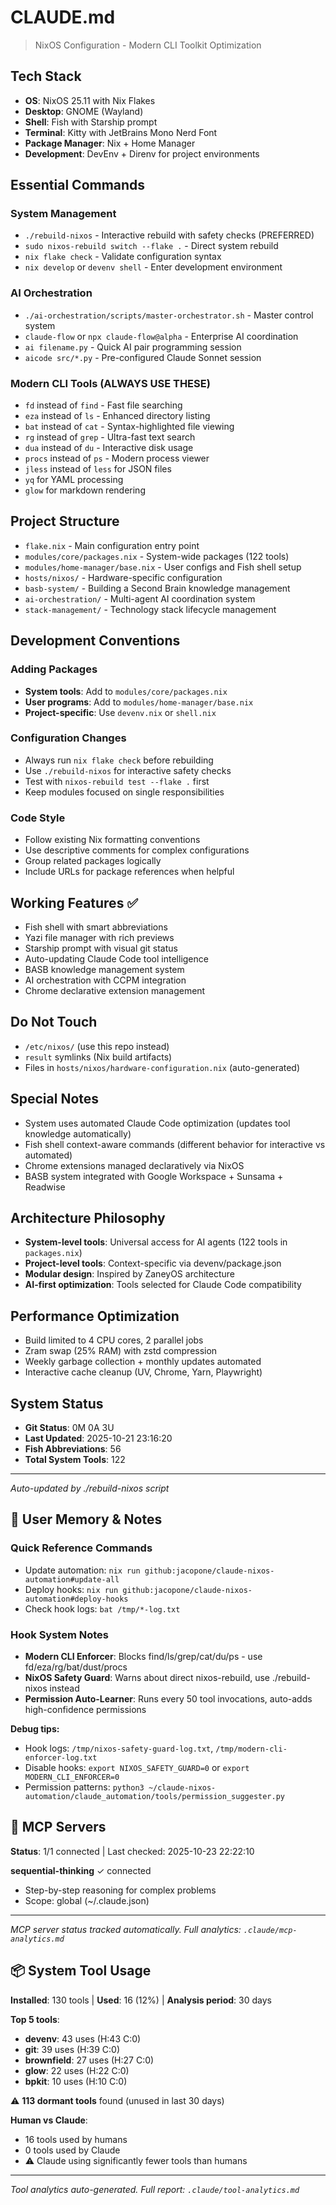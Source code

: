 # CLAUDE.md

> NixOS Configuration - Modern CLI Toolkit Optimization

## Tech Stack
- **OS**: NixOS 25.11 with Nix Flakes
- **Desktop**: GNOME (Wayland)
- **Shell**: Fish with Starship prompt
- **Terminal**: Kitty with JetBrains Mono Nerd Font
- **Package Manager**: Nix + Home Manager
- **Development**: DevEnv + Direnv for project environments

## Essential Commands

### System Management
- `./rebuild-nixos` - Interactive rebuild with safety checks (PREFERRED)
- `sudo nixos-rebuild switch --flake .` - Direct system rebuild
- `nix flake check` - Validate configuration syntax
- `nix develop` or `devenv shell` - Enter development environment

### AI Orchestration
- `./ai-orchestration/scripts/master-orchestrator.sh` - Master control system
- `claude-flow` or `npx claude-flow@alpha` - Enterprise AI coordination
- `ai filename.py` - Quick AI pair programming session
- `aicode src/*.py` - Pre-configured Claude Sonnet session

### Modern CLI Tools (ALWAYS USE THESE)
- `fd` instead of `find` - Fast file searching
- `eza` instead of `ls` - Enhanced directory listing
- `bat` instead of `cat` - Syntax-highlighted file viewing
- `rg` instead of `grep` - Ultra-fast text search
- `dua` instead of `du` - Interactive disk usage
- `procs` instead of `ps` - Modern process viewer
- `jless` instead of `less` for JSON files
- `yq` for YAML processing
- `glow` for markdown rendering

## Project Structure
- `flake.nix` - Main configuration entry point
- `modules/core/packages.nix` - System-wide packages (122 tools)
- `modules/home-manager/base.nix` - User configs and Fish shell setup
- `hosts/nixos/` - Hardware-specific configuration
- `basb-system/` - Building a Second Brain knowledge management
- `ai-orchestration/` - Multi-agent AI coordination system
- `stack-management/` - Technology stack lifecycle management

## Development Conventions

### Adding Packages
- **System tools**: Add to `modules/core/packages.nix`
- **User programs**: Add to `modules/home-manager/base.nix`
- **Project-specific**: Use `devenv.nix` or `shell.nix`

### Configuration Changes
- Always run `nix flake check` before rebuilding
- Use `./rebuild-nixos` for interactive safety checks
- Test with `nixos-rebuild test --flake .` first
- Keep modules focused on single responsibilities

### Code Style
- Follow existing Nix formatting conventions
- Use descriptive comments for complex configurations
- Group related packages logically
- Include URLs for package references when helpful

## Working Features ✅
- Fish shell with smart abbreviations
- Yazi file manager with rich previews
- Starship prompt with visual git status
- Auto-updating Claude Code tool intelligence
- BASB knowledge management system
- AI orchestration with CCPM integration
- Chrome declarative extension management

## Do Not Touch
- `/etc/nixos/` (use this repo instead)
- `result` symlinks (Nix build artifacts)
- Files in `hosts/nixos/hardware-configuration.nix` (auto-generated)

## Special Notes
- System uses automated Claude Code optimization (updates tool knowledge automatically)
- Fish shell context-aware commands (different behavior for interactive vs automated)
- Chrome extensions managed declaratively via NixOS
- BASB system integrated with Google Workspace + Sunsama + Readwise

## Architecture Philosophy
- **System-level tools**: Universal access for AI agents (122 tools in `packages.nix`)
- **Project-level tools**: Context-specific via devenv/package.json
- **Modular design**: Inspired by ZaneyOS architecture
- **AI-first optimization**: Tools selected for Claude Code compatibility

## Performance Optimization
- Build limited to 4 CPU cores, 2 parallel jobs
- Zram swap (25% RAM) with zstd compression
- Weekly garbage collection + monthly updates automated
- Interactive cache cleanup (UV, Chrome, Yarn, Playwright)

## System Status
- **Git Status**: 0M 0A 3U
- **Last Updated**: 2025-10-21 23:16:20
- **Fish Abbreviations**: 56
- **Total System Tools**: 122

---
*Auto-updated by ./rebuild-nixos script*

## 📝 User Memory & Notes
<!-- USER_MEMORY_START -->
<!-- This section preserves your personal notes and #memory entries across rebuilds -->
<!-- Add your content below this line -->

### Quick Reference Commands
- Update automation: `nix run github:jacopone/claude-nixos-automation#update-all`
- Deploy hooks: `nix run github:jacopone/claude-nixos-automation#deploy-hooks`
- Check hook logs: `bat /tmp/*-log.txt`

### Hook System Notes
- **Modern CLI Enforcer**: Blocks find/ls/grep/cat/du/ps - use fd/eza/rg/bat/dust/procs
- **NixOS Safety Guard**: Warns about direct nixos-rebuild, use ./rebuild-nixos instead
- **Permission Auto-Learner**: Runs every 50 tool invocations, auto-adds high-confidence permissions

**Debug tips:**
- Hook logs: `/tmp/nixos-safety-guard-log.txt`, `/tmp/modern-cli-enforcer-log.txt`
- Disable hooks: `export NIXOS_SAFETY_GUARD=0` or `export MODERN_CLI_ENFORCER=0`
- Permission patterns: `python3 ~/claude-nixos-automation/claude_automation/tools/permission_suggester.py`

<!-- USER_MEMORY_END -->

## 🔌 MCP Servers

**Status**: 1/1 connected | Last checked: 2025-10-23 22:22:10

**sequential-thinking** ✓ connected
   - Step-by-step reasoning for complex problems
   - Scope: global (~/.claude.json)


---
*MCP server status tracked automatically. Full analytics: `.claude/mcp-analytics.md`*

## 📦 System Tool Usage

**Installed**: 130 tools | **Used**: 16 (12%) | **Analysis period**: 30 days

**Top 5 tools**:
- **devenv**: 43 uses (H:43 C:0)
- **git**: 39 uses (H:39 C:0)
- **brownfield**: 27 uses (H:27 C:0)
- **glow**: 22 uses (H:22 C:0)
- **bpkit**: 10 uses (H:10 C:0)

⚠️ **113 dormant tools** found (unused in last 30 days)

**Human vs Claude**:
- 16 tools used by humans
- 0 tools used by Claude
- ⚠️ Claude using significantly fewer tools than humans

---
*Tool analytics auto-generated. Full report: `.claude/tool-analytics.md`*
